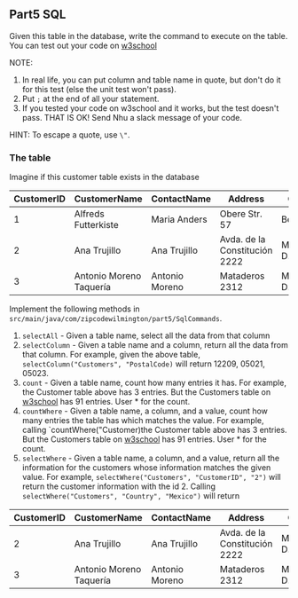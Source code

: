 ## Part5 SQL

Given this table in the database, write the command to execute on the table. 
You can test out your code on [w3school](https://www.w3schools.com/sql/trysql.asp?filename=trysql_select_join) 

NOTE: 
1. In real life, you can put column and table name in quote, but don't do it for this test (else the unit test won't pass).
2. Put `;` at the end of all your statement.  
2. If you tested your code on w3school and it works, but the test doesn't pass. THAT IS OK! Send Nhu a slack message of your code.

HINT: To escape a quote, use `\"`.

### The table
Imagine if this customer table exists in the database

|CustomerID	|CustomerName|ContactName|Address| City	| PostalCode| Country|
|-----------|------------|-----------|-------|------|-----------|---------|
|1|Alfreds Futterkiste|Maria Anders|Obere Str. 57|Berlin|12209|Germany|
|2|Ana Trujillo|Ana Trujillo|Avda. de la Constitución 2222|México D.F.|05021|Mexico|
|3|Antonio Moreno Taquería|Antonio Moreno|Mataderos 2312 |México D.F.|05023|Mexico|


Implement the following methods in `src/main/java/com/zipcodewilmington/part5/SqlCommands`.

1. `selectAll` - Given a table name, select all the data from that column
2. `selectColumn` - Given a table name and a column, return all the data from that column. 
For example, given the above table, `selectColumn("Customers", "PostalCode)` will return 12209, 05021,  05023.
3. `count` - Given a table name, count how many entries it has. For example, the Customer table above has 3 entries. But the Customers table on [w3school](https://www.w3schools.com/sql/trysql.asp?filename=trysql_select_join) has 91 entries. User * for the count.
3. `countWhere` - Given a table name, a column, and a value, count how many entries the table has which matches the value. For example, calling `countWhere("Customer)the Customer table above has 3 entries. But the Customers table on [w3school](https://www.w3schools.com/sql/trysql.asp?filename=trysql_select_join) has 91 entries. User * for the count.
4. `selectWhere` - Given a table name, a column, and a value, return all the information for the customers whose information matches the given value. 
For example, `selectWhere("Customers", "CustomerID", "2")` will return the customer information with the id 2.
Calling `selectWhere("Customers", "Country", "Mexico")` will return 

|CustomerID	|CustomerName|ContactName|Address| City	| PostalCode| Country|
|-----------|------------|-----------|-------|------|-----------|---------|
|2|Ana Trujillo|Ana Trujillo|Avda. de la Constitución 2222|México D.F.|05021|Mexico|
|3|Antonio Moreno Taquería|Antonio Moreno|Mataderos 2312 |México D.F.|05023|Mexico|
